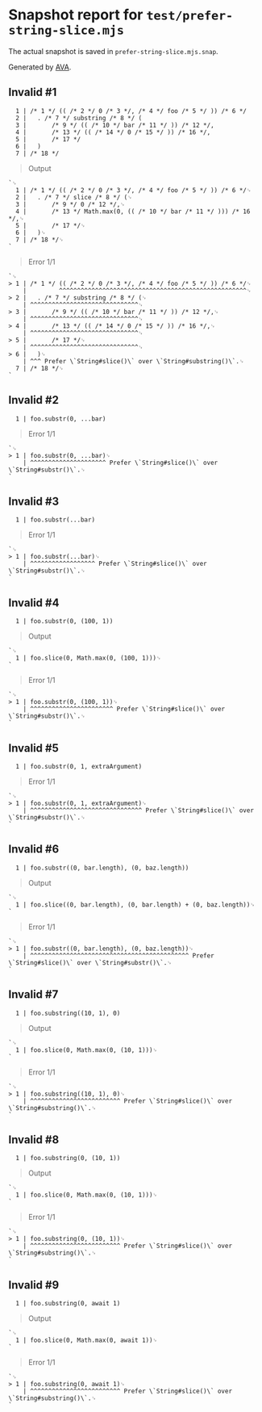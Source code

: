 # Snapshot report for `test/prefer-string-slice.mjs`

The actual snapshot is saved in `prefer-string-slice.mjs.snap`.

Generated by [AVA](https://avajs.dev).

## Invalid #1
      1 | /* 1 */ (( /* 2 */ 0 /* 3 */, /* 4 */ foo /* 5 */ )) /* 6 */
      2 | 	. /* 7 */ substring /* 8 */ (
      3 | 		/* 9 */ (( /* 10 */ bar /* 11 */ )) /* 12 */,
      4 | 		/* 13 */ (( /* 14 */ 0 /* 15 */ )) /* 16 */,
      5 | 		/* 17 */
      6 | 	)
      7 | /* 18 */

> Output

    `␊
      1 | /* 1 */ (( /* 2 */ 0 /* 3 */, /* 4 */ foo /* 5 */ )) /* 6 */␊
      2 | 	. /* 7 */ slice /* 8 */ (␊
      3 | 		/* 9 */ 0 /* 12 */,␊
      4 | 		/* 13 */ Math.max(0, (( /* 10 */ bar /* 11 */ ))) /* 16 */,␊
      5 | 		/* 17 */␊
      6 | 	)␊
      7 | /* 18 */␊
    `

> Error 1/1

    `␊
    > 1 | /* 1 */ (( /* 2 */ 0 /* 3 */, /* 4 */ foo /* 5 */ )) /* 6 */␊
        |         ^^^^^^^^^^^^^^^^^^^^^^^^^^^^^^^^^^^^^^^^^^^^^^^^^^^^␊
    > 2 | 	. /* 7 */ substring /* 8 */ (␊
        | ^^^^^^^^^^^^^^^^^^^^^^^^^^^^^^␊
    > 3 | 		/* 9 */ (( /* 10 */ bar /* 11 */ )) /* 12 */,␊
        | ^^^^^^^^^^^^^^^^^^^^^^^^^^^^^^␊
    > 4 | 		/* 13 */ (( /* 14 */ 0 /* 15 */ )) /* 16 */,␊
        | ^^^^^^^^^^^^^^^^^^^^^^^^^^^^^^␊
    > 5 | 		/* 17 */␊
        | ^^^^^^^^^^^^^^^^^^^^^^^^^^^^^^␊
    > 6 | 	)␊
        | ^^^ Prefer \`String#slice()\` over \`String#substring()\`.␊
      7 | /* 18 */␊
    `

## Invalid #2
      1 | foo.substr(0, ...bar)

> Error 1/1

    `␊
    > 1 | foo.substr(0, ...bar)␊
        | ^^^^^^^^^^^^^^^^^^^^^ Prefer \`String#slice()\` over \`String#substr()\`.␊
    `

## Invalid #3
      1 | foo.substr(...bar)

> Error 1/1

    `␊
    > 1 | foo.substr(...bar)␊
        | ^^^^^^^^^^^^^^^^^^ Prefer \`String#slice()\` over \`String#substr()\`.␊
    `

## Invalid #4
      1 | foo.substr(0, (100, 1))

> Output

    `␊
      1 | foo.slice(0, Math.max(0, (100, 1)))␊
    `

> Error 1/1

    `␊
    > 1 | foo.substr(0, (100, 1))␊
        | ^^^^^^^^^^^^^^^^^^^^^^^ Prefer \`String#slice()\` over \`String#substr()\`.␊
    `

## Invalid #5
      1 | foo.substr(0, 1, extraArgument)

> Error 1/1

    `␊
    > 1 | foo.substr(0, 1, extraArgument)␊
        | ^^^^^^^^^^^^^^^^^^^^^^^^^^^^^^^ Prefer \`String#slice()\` over \`String#substr()\`.␊
    `

## Invalid #6
      1 | foo.substr((0, bar.length), (0, baz.length))

> Output

    `␊
      1 | foo.slice((0, bar.length), (0, bar.length) + (0, baz.length))␊
    `

> Error 1/1

    `␊
    > 1 | foo.substr((0, bar.length), (0, baz.length))␊
        | ^^^^^^^^^^^^^^^^^^^^^^^^^^^^^^^^^^^^^^^^^^^^ Prefer \`String#slice()\` over \`String#substr()\`.␊
    `

## Invalid #7
      1 | foo.substring((10, 1), 0)

> Output

    `␊
      1 | foo.slice(0, Math.max(0, (10, 1)))␊
    `

> Error 1/1

    `␊
    > 1 | foo.substring((10, 1), 0)␊
        | ^^^^^^^^^^^^^^^^^^^^^^^^^ Prefer \`String#slice()\` over \`String#substring()\`.␊
    `

## Invalid #8
      1 | foo.substring(0, (10, 1))

> Output

    `␊
      1 | foo.slice(0, Math.max(0, (10, 1)))␊
    `

> Error 1/1

    `␊
    > 1 | foo.substring(0, (10, 1))␊
        | ^^^^^^^^^^^^^^^^^^^^^^^^^ Prefer \`String#slice()\` over \`String#substring()\`.␊
    `

## Invalid #9
      1 | foo.substring(0, await 1)

> Output

    `␊
      1 | foo.slice(0, Math.max(0, await 1))␊
    `

> Error 1/1

    `␊
    > 1 | foo.substring(0, await 1)␊
        | ^^^^^^^^^^^^^^^^^^^^^^^^^ Prefer \`String#slice()\` over \`String#substring()\`.␊
    `
